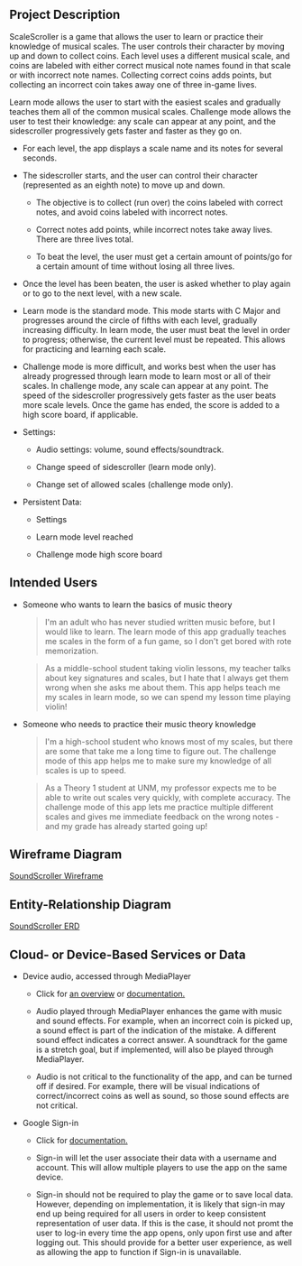 ## Project Description

ScaleScroller is a game that allows the user to learn or practice their knowledge of musical scales. The user controls their character by moving up and down to collect coins. Each level uses a different musical scale, and coins are labeled with either correct musical note names found in that scale or with incorrect note names. Collecting correct coins adds points, but collecting an incorrect coin takes away one of three in-game lives.

Learn mode allows the user to start with the easiest scales and gradually teaches them all of the common musical scales. Challenge mode allows the user to test their knowledge: any scale can appear at any point, and the sidescroller progressively gets faster and faster as they go on.

* For each level, the app displays a scale name and its notes for several seconds.

* The sidescroller starts, and the user can control their character (represented as an eighth note) to move up and down.

	* The objective is to collect (run over) the coins labeled with correct notes, and avoid coins labeled with incorrect notes.

	* Correct notes add points, while incorrect notes take away lives. There are three lives total.

	* To beat the level, the user must get a certain amount of points/go for a certain amount of time without losing all three lives.

* Once the level has been beaten, the user is asked whether to play again or to go to the next level, with a new scale. 

* Learn mode is the standard mode. This mode starts with C Major and progresses around the circle of fifths with each level, gradually increasing difficulty. In learn mode, the user must beat the level in order to progress; otherwise, the current level must be repeated. This allows for practicing and learning each scale. 

* Challenge mode is more difficult, and works best when the user has already progressed through learn mode to learn most or all of their scales. In challenge mode, any scale can appear at any point. The speed of the sidescroller progressively gets faster as the user beats more scale levels. Once the game has ended, the score is added to a high score board, if applicable.

* Settings:

	* Audio settings: volume, sound effects/soundtrack.

	* Change speed of sidescroller (learn mode only).
	
	* Change set of allowed scales (challenge mode only).
	
	
* Persistent Data:
	
	* Settings

	* Learn mode level reached

	* Challenge mode high score board


## Intended Users 

* Someone who wants to learn the basics of music theory

    > I'm an adult who has never studied written music before, but I would like to learn. The learn mode of this app gradually teaches me scales in the form of a fun game, so I don't get bored with rote memorization.

	> As a middle-school student taking violin lessons, my teacher talks about key signatures and scales, but I hate that I always get them wrong when she asks me about them. This app helps teach me my scales in learn mode, so we can spend my lesson time playing violin!

* Someone who needs to practice their music theory knowledge

	> I'm a high-school student who knows most of my scales, but there are some that take me a long time to figure out. The challenge mode of this app helps me to make sure my knowledge of all scales is up to speed.

	> As a Theory 1 student at UNM, my professor expects me to be able to write out scales very quickly, with complete accuracy. The challenge mode of this app lets me practice multiple different scales and gives me immediate feedback on the wrong notes - and my grade has already started going up!


## Wireframe Diagram

[SoundScroller Wireframe](wireframe.md)


## Entity-Relationship Diagram

[SoundScroller ERD](erd.md)

   
## Cloud- or Device-Based Services or Data

* Device audio, accessed through MediaPlayer 

	* Click for [an overview](https://developer.android.com/guide/topics/media/mediaplayer) or [documentation.](https://developer.android.com/reference/android/media/MediaPlayer)

	* Audio played through MediaPlayer enhances the game with music and sound effects. For example, when an incorrect coin is picked up, a sound effect is part of the indication of the mistake. A different sound effect indicates a correct answer. A soundtrack for the game is a stretch goal, but if implemented, will also be played through MediaPlayer.

	* Audio is not critical to the functionality of the app, and can be turned off if desired. For example, there will be visual indications of correct/incorrect coins as well as sound, so those sound effects are not critical. 

* Google Sign-in 
	
	* Click for [documentation.](https://developers.google.com/identity/sign-in/android/start-integrating)

	* Sign-in will let the user associate their data with a username and account. This will allow multiple players to use the app on the same device. 
	
	* Sign-in should not be required to play the game or to save local data. However, depending on implementation, it is likely that sign-in may end up being required for all users in order to keep consistent representation of user data. If this is the case, it should not promt the user to log-in every time the app opens, only upon first use and after logging out. This should provide for a better user experience, as well as allowing the app to function if Sign-in is unavailable. 
